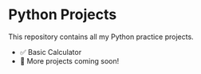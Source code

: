 # Python Projects

This repository contains all my Python practice projects.  
- ✅ Basic Calculator  
- 📘 More projects coming soon!
